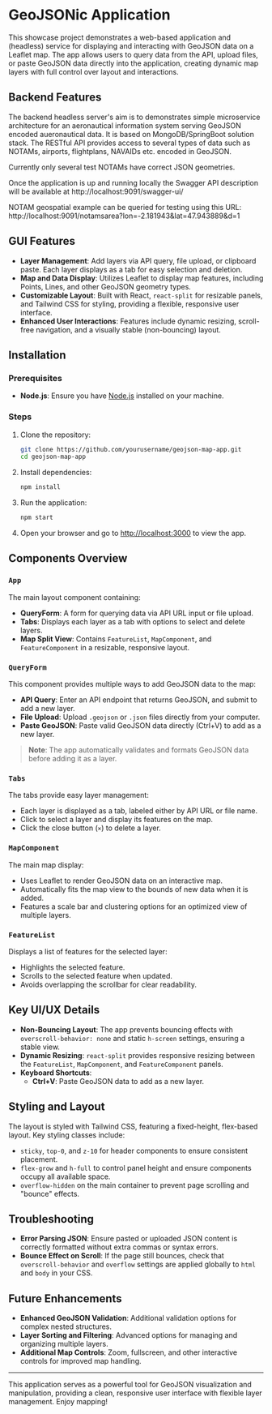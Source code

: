 # GeoJSONic Application

This showcase project demonstrates a web-based application and (headless) service for displaying and interacting with GeoJSON data on a Leaflet map. The app allows users to query data from the API, upload files, or paste GeoJSON data directly into the application, creating dynamic map layers with full control over layout and interactions.

## Backend Features

The backend headless server's aim is to demonstrates simple microservice architecture for an aeronautical information system serving GeoJSON encoded aueronautical data. It is based on MongoDB/SpringBoot solution stack. The RESTful API provides access to several types of data such as NOTAMs, airports, flightplans, NAVAIDs etc. encoded in GeoJSON.

Currently only several test NOTAMs have correct JSON geometries. 

Once the application is up and running locally the Swagger API description will be available at http://localhost:9091/swagger-ui/

NOTAM geospatial example can be queried for testing using this URL:
http://localhost:9091/notamsarea?lon=-2.181943&lat=47.943889&d=1

## GUI Features

- **Layer Management**: Add layers via API query, file upload, or clipboard paste. Each layer displays as a tab for easy selection and deletion.
- **Map and Data Display**: Utilizes Leaflet to display map features, including Points, Lines, and other GeoJSON geometry types.
- **Customizable Layout**: Built with React, `react-split` for resizable panels, and Tailwind CSS for styling, providing a flexible, responsive user interface.
- **Enhanced User Interactions**: Features include dynamic resizing, scroll-free navigation, and a visually stable (non-bouncing) layout.

## Installation

### Prerequisites

- **Node.js**: Ensure you have [Node.js](https://nodejs.org/) installed on your machine.

### Steps

1. Clone the repository:

   ```bash
   git clone https://github.com/yourusername/geojson-map-app.git
   cd geojson-map-app
   ```

2. Install dependencies:

   ```bash
   npm install
   ```

3. Run the application:

   ```bash
   npm start
   ```

4. Open your browser and go to [http://localhost:3000](http://localhost:3000) to view the app.

## Components Overview

### `App`

The main layout component containing:

- **QueryForm**: A form for querying data via API URL input or file upload.
- **Tabs**: Displays each layer as a tab with options to select and delete layers.
- **Map Split View**: Contains `FeatureList`, `MapComponent`, and `FeatureComponent` in a resizable, responsive layout.

### `QueryForm`

This component provides multiple ways to add GeoJSON data to the map:
- **API Query**: Enter an API endpoint that returns GeoJSON, and submit to add a new layer.
- **File Upload**: Upload `.geojson` or `.json` files directly from your computer.
- **Paste GeoJSON**: Paste valid GeoJSON data directly (Ctrl+V) to add as a new layer.

> **Note**: The app automatically validates and formats GeoJSON data before adding it as a layer.

### `Tabs`

The tabs provide easy layer management:
- Each layer is displayed as a tab, labeled either by API URL or file name.
- Click to select a layer and display its features on the map.
- Click the close button (`×`) to delete a layer.

### `MapComponent`

The main map display:
- Uses Leaflet to render GeoJSON data on an interactive map.
- Automatically fits the map view to the bounds of new data when it is added.
- Features a scale bar and clustering options for an optimized view of multiple layers.

### `FeatureList`

Displays a list of features for the selected layer:
- Highlights the selected feature.
- Scrolls to the selected feature when updated.
- Avoids overlapping the scrollbar for clear readability.

## Key UI/UX Details

- **Non-Bouncing Layout**: The app prevents bouncing effects with `overscroll-behavior: none` and static `h-screen` settings, ensuring a stable view.
- **Dynamic Resizing**: `react-split` provides responsive resizing between the `FeatureList`, `MapComponent`, and `FeatureComponent` panels.
- **Keyboard Shortcuts**:
  - **Ctrl+V**: Paste GeoJSON data to add as a new layer.

## Styling and Layout

The layout is styled with Tailwind CSS, featuring a fixed-height, flex-based layout. Key styling classes include:

- `sticky`, `top-0`, and `z-10` for header components to ensure consistent placement.
- `flex-grow` and `h-full` to control panel height and ensure components occupy all available space.
- `overflow-hidden` on the main container to prevent page scrolling and "bounce" effects.

## Troubleshooting

- **Error Parsing JSON**: Ensure pasted or uploaded JSON content is correctly formatted without extra commas or syntax errors.
- **Bounce Effect on Scroll**: If the page still bounces, check that `overscroll-behavior` and `overflow` settings are applied globally to `html` and `body` in your CSS.

## Future Enhancements

- **Enhanced GeoJSON Validation**: Additional validation options for complex nested structures.
- **Layer Sorting and Filtering**: Advanced options for managing and organizing multiple layers.
- **Additional Map Controls**: Zoom, fullscreen, and other interactive controls for improved map handling.

---

This application serves as a powerful tool for GeoJSON visualization and manipulation, providing a clean, responsive user interface with flexible layer management. Enjoy mapping!
